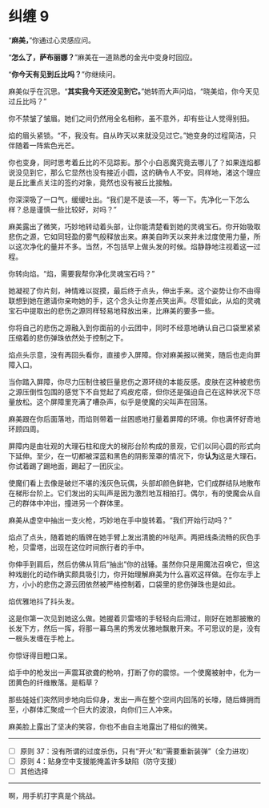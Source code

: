 # 纠缠 9

“**麻美，**”你通过心灵感应问。

“**怎么了，萨布丽娜？**”麻美在一道熟悉的金光中变身时回应。

“**你今天有见到丘比吗？**”你继续问。

麻美似乎在沉思。“**其实我今天还没见到它。**”她转而大声问焰，“晓美焰，你今天见过丘比吗？”

你不禁皱了皱眉。她们之间仍然用全名相称，虽不意外，却有些让人觉得别扭。

焰的眉头紧锁。“不，我没有。自从昨天以来就没见过它。”她变身的过程简洁，只伴随着一阵紫色光芒。

你也变身，同时思考着丘比的不见踪影。那个小白恶魔究竟去哪儿了？如果连焰都说没见到它，那么它显然也没有接近小圆，这的确令人不安。同样地，渚这个理应是丘比重点关注的签约对象，竟然也没有被丘比接触。

你深深吸了一口气，缓缓吐出。“我们是不是该—不，等一下。先净化一下怎么样？总是谨慎一些比较好，对吗？”

麻美露出了微笑，巧妙地转动着头部，让你能清楚看到她的灵魂宝石。你开始吸取悲伤之源，它如同轻盈的雾气般释放出来。麻美自昨天以来并未过度使用力量，所以这次净化的量并不多。当然，不包括早上做头发的时候。焰静静地注视着这一过程。

你转向焰。“焰，需要我帮你净化灵魂宝石吗？”

她凝视了你片刻，神情难以捉摸，最后终于点头，伸出手来。这个姿势让你不由得联想到她在邀请你亲吻她的手，这个念头让你差点笑出声。尽管如此，从焰的灵魂宝石中提取出的悲伤之源同样轻易地释放出来，比麻美的要多一些。

你将自己的悲伤之源融入到你面前的小云团中，同时不经意地确认自己口袋里紧紧压缩着的悲伤弹珠依然处于控制之下。

焰点头示意，没有再回头看你，直接步入屏障。你对麻美报以微笑，随后也走向屏障入口。

当你踏入屏障，你尽力压制住被巨量悲伤之源环绕的本能反感。皮肤在这种被悲伤之源压倒性包围的感觉下不自觉起了鸡皮疙瘩，但你还是强迫自己在这种状况下尽量放松。这个屏障里充满了嘈杂声，似乎是使魔的尖叫声在回荡。

麻美跟在你后面落地，而焰则带着一丝困惑地打量着屏障的环境。你也满怀好奇地环顾四周。

屏障内是由壮观的大理石柱和庞大的梯形台阶构成的景观，它们以同心圆的形式向下延伸。至少，在一切都被深蓝和黑色的阴影笼罩的情况下，你**认为**这是大理石。你试着踢了踢地面，踢起了一团灰尘。

使魔们看上去像是破烂不堪的浅灰色玩偶，头部却颜色鲜艳，它们成群结队地散布在梯形台阶上。它们发出的尖叫声是因为激烈地互相拍打。偶尔，有的使魔会从自己的群体中冲出，撞进另一个群体里。

麻美从虚空中抽出一支火枪，巧妙地在手中旋转着。“我们开始行动吗？”

焰点了点头，随着她的盾牌在她手臂上发出清脆的咔哒声。两把线条流畅的灰色手枪，贝雷塔，出现在这位时间旅行者的手中。

你伸手到肩后，然后仿佛从背后“抽出”你的战锤。虽然你只是用魔法召唤它，但这种戏剧化的动作确实颇具吸引力，你开始理解麻美为什么喜欢这样做。在你左手上方，小小的悲伤之源云团依然被严格控制着，口袋里的悲伤弹珠也是如此。

焰优雅地抖了抖头发。

这是你第一次见到她这么做。她握着贝雷塔的手轻轻向后滑过，刚好在她那披散的长发下方，然后一挥，将那一幕乌黑的秀发优雅地飘散开来。不可思议的是，没有一根头发缠在手枪上。

你惊讶得目瞪口呆。

焰手中的枪发出一声震耳欲聋的枪响，打断了你的震惊。一个使魔被射中，化为一团黄色的纤维散落。是稻草？

那些娃娃们突然同步地向后仰身，发出一声在整个空间内回荡的长嚎，随后蜂拥而至，小群体汇聚成一个巨大的波浪，向你们三人冲来。

麻美脸上露出了坚决的笑容，你也不由自主地露出了相似的微笑。

---

- [ ] 原则 37：没有所谓的过度杀伤，只有“开火”和“需要重新装弹”（全力进攻）
- [ ] 原则 4：贴身空中支援能掩盖许多缺陷（防守支援）
- [ ] 其他选择

---

啊，用手机打字真是个挑战。
